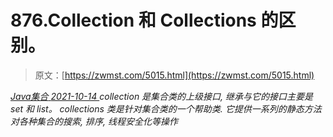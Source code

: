 <!--yml
category: 未分类
date: 0001-01-01 00:00:00
--->

# 876.Collection 和 Collections 的区别。

> 原文：[https://zwmst.com/5015.html](https://zwmst.com/5015.html)

   [ *Java集合* ](https://zwmst.com/java%e9%9b%86%e5%90%88)*[ <time datetime="2021-10-14T23:39:03+08:00"> 2021-10-14 </time> ](https://zwmst.com/5015.html)  collection 是集合类的上级接口, 继承与它的接口主要是 set 和 list。
collections 类是针对集合类的一个帮助类. 它提供一系列的静态方法对各种集合的搜索, 排序, 线程安全化等操作*